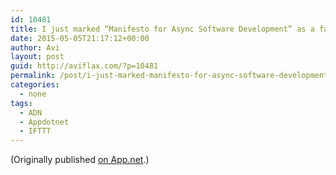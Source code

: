 ```yaml
---
id: 10481
title: I just marked “Manifesto for Async Software Development” as a favorite in Readability. http://www.readability.com/articles/nksh5rq2
date: 2015-05-05T21:17:12+00:00
author: Avi
layout: post
guid: http://aviflax.com/?p=10481
permalink: /post/i-just-marked-manifesto-for-async-software-development-as-a-favorite-in-readability-httpwww-readability-comarticlesnksh5rq2/
categories:
  - none
tags:
  - ADN
  - Appdotnet
  - IFTTT
---
```

(Originally published [on App.net](http://alpha.app.net/aviflax/post/59131523).)